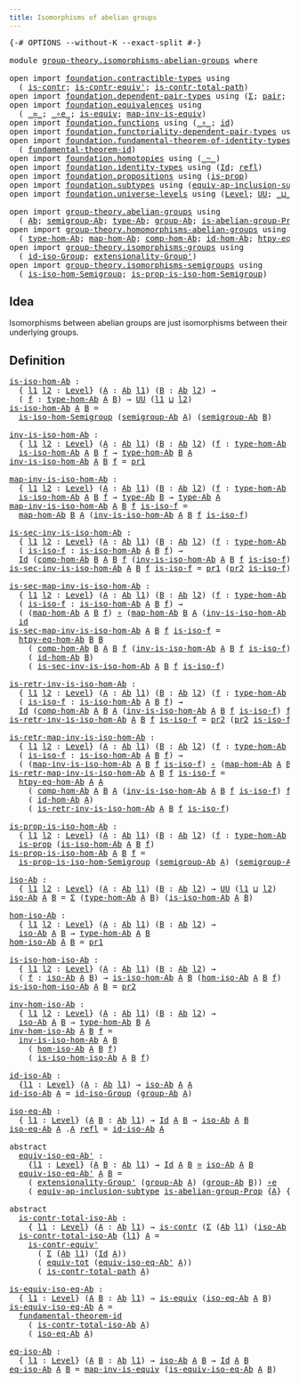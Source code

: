 ```yaml
---
title: Isomorphisms of abelian groups
---
```


<pre class="Agda"><a id="56" class="Symbol">{-#</a> <a id="60" class="Keyword">OPTIONS</a> <a id="68" class="Pragma">--without-K</a> <a id="80" class="Pragma">--exact-split</a> <a id="94" class="Symbol">#-}</a>

<a id="99" class="Keyword">module</a> <a id="106" href="group-theory.isomorphisms-abelian-groups.html" class="Module">group-theory.isomorphisms-abelian-groups</a> <a id="147" class="Keyword">where</a>

<a id="154" class="Keyword">open</a> <a id="159" class="Keyword">import</a> <a id="166" href="foundation.contractible-types.html" class="Module">foundation.contractible-types</a> <a id="196" class="Keyword">using</a>
  <a id="204" class="Symbol">(</a> <a id="206" href="foundation-core.contractible-types.html#1006" class="Function">is-contr</a><a id="214" class="Symbol">;</a> <a id="216" href="foundation-core.contractible-types.html#3813" class="Function">is-contr-equiv&#39;</a><a id="231" class="Symbol">;</a> <a id="233" href="foundation-core.contractible-types.html#2046" class="Function">is-contr-total-path</a><a id="252" class="Symbol">)</a>
<a id="254" class="Keyword">open</a> <a id="259" class="Keyword">import</a> <a id="266" href="foundation.dependent-pair-types.html" class="Module">foundation.dependent-pair-types</a> <a id="298" class="Keyword">using</a> <a id="304" class="Symbol">(</a><a id="305" href="foundation-core.dependent-pair-types.html#515" class="Record">Σ</a><a id="306" class="Symbol">;</a> <a id="308" href="foundation-core.dependent-pair-types.html#588" class="InductiveConstructor">pair</a><a id="312" class="Symbol">;</a> <a id="314" href="foundation-core.dependent-pair-types.html#605" class="Field">pr1</a><a id="317" class="Symbol">;</a> <a id="319" href="foundation-core.dependent-pair-types.html#617" class="Field">pr2</a><a id="322" class="Symbol">)</a>
<a id="324" class="Keyword">open</a> <a id="329" class="Keyword">import</a> <a id="336" href="foundation.equivalences.html" class="Module">foundation.equivalences</a> <a id="360" class="Keyword">using</a>
  <a id="368" class="Symbol">(</a> <a id="370" href="foundation-core.equivalences.html#1621" class="Function Operator">_≃_</a><a id="373" class="Symbol">;</a> <a id="375" href="foundation-core.equivalences.html#7869" class="Function Operator">_∘e_</a><a id="379" class="Symbol">;</a> <a id="381" href="foundation-core.equivalences.html#1556" class="Function">is-equiv</a><a id="389" class="Symbol">;</a> <a id="391" href="foundation-core.equivalences.html#4187" class="Function">map-inv-is-equiv</a><a id="407" class="Symbol">)</a>
<a id="409" class="Keyword">open</a> <a id="414" class="Keyword">import</a> <a id="421" href="foundation.functions.html" class="Module">foundation.functions</a> <a id="442" class="Keyword">using</a> <a id="448" class="Symbol">(</a><a id="449" href="foundation-core.functions.html#420" class="Function Operator">_∘_</a><a id="452" class="Symbol">;</a> <a id="454" href="foundation-core.functions.html#322" class="Function">id</a><a id="456" class="Symbol">)</a>
<a id="458" class="Keyword">open</a> <a id="463" class="Keyword">import</a> <a id="470" href="foundation.functoriality-dependent-pair-types.html" class="Module">foundation.functoriality-dependent-pair-types</a> <a id="516" class="Keyword">using</a> <a id="522" class="Symbol">(</a><a id="523" href="foundation-core.functoriality-dependent-pair-types.html#7267" class="Function">equiv-tot</a><a id="532" class="Symbol">)</a>
<a id="534" class="Keyword">open</a> <a id="539" class="Keyword">import</a> <a id="546" href="foundation.fundamental-theorem-of-identity-types.html" class="Module">foundation.fundamental-theorem-of-identity-types</a> <a id="595" class="Keyword">using</a>
  <a id="603" class="Symbol">(</a> <a id="605" href="foundation-core.fundamental-theorem-of-identity-types.html#1894" class="Function">fundamental-theorem-id</a><a id="627" class="Symbol">)</a>
<a id="629" class="Keyword">open</a> <a id="634" class="Keyword">import</a> <a id="641" href="foundation.homotopies.html" class="Module">foundation.homotopies</a> <a id="663" class="Keyword">using</a> <a id="669" class="Symbol">(</a><a id="670" href="foundation-core.homotopies.html#1249" class="Function Operator">_~_</a><a id="673" class="Symbol">)</a>
<a id="675" class="Keyword">open</a> <a id="680" class="Keyword">import</a> <a id="687" href="foundation.identity-types.html" class="Module">foundation.identity-types</a> <a id="713" class="Keyword">using</a> <a id="719" class="Symbol">(</a><a id="720" href="foundation-core.identity-types.html#1767" class="Datatype">Id</a><a id="722" class="Symbol">;</a> <a id="724" href="foundation-core.identity-types.html#1820" class="InductiveConstructor">refl</a><a id="728" class="Symbol">)</a>
<a id="730" class="Keyword">open</a> <a id="735" class="Keyword">import</a> <a id="742" href="foundation.propositions.html" class="Module">foundation.propositions</a> <a id="766" class="Keyword">using</a> <a id="772" class="Symbol">(</a><a id="773" href="foundation-core.propositions.html#1309" class="Function">is-prop</a><a id="780" class="Symbol">)</a>
<a id="782" class="Keyword">open</a> <a id="787" class="Keyword">import</a> <a id="794" href="foundation.subtypes.html" class="Module">foundation.subtypes</a> <a id="814" class="Keyword">using</a> <a id="820" class="Symbol">(</a><a id="821" href="foundation-core.subtypes.html#4150" class="Function">equiv-ap-inclusion-subtype</a><a id="847" class="Symbol">)</a>
<a id="849" class="Keyword">open</a> <a id="854" class="Keyword">import</a> <a id="861" href="foundation.universe-levels.html" class="Module">foundation.universe-levels</a> <a id="888" class="Keyword">using</a> <a id="894" class="Symbol">(</a><a id="895" href="Agda.Primitive.html#597" class="Postulate">Level</a><a id="900" class="Symbol">;</a> <a id="902" href="foundation-core.universe-levels.html#235" class="Primitive">UU</a><a id="904" class="Symbol">;</a> <a id="906" href="Agda.Primitive.html#810" class="Primitive Operator">_⊔_</a><a id="909" class="Symbol">)</a>

<a id="912" class="Keyword">open</a> <a id="917" class="Keyword">import</a> <a id="924" href="group-theory.abelian-groups.html" class="Module">group-theory.abelian-groups</a> <a id="952" class="Keyword">using</a>
  <a id="960" class="Symbol">(</a> <a id="962" href="group-theory.abelian-groups.html#2528" class="Function">Ab</a><a id="964" class="Symbol">;</a> <a id="966" href="group-theory.abelian-groups.html#3662" class="Function">semigroup-Ab</a><a id="978" class="Symbol">;</a> <a id="980" href="group-theory.abelian-groups.html#2742" class="Function">type-Ab</a><a id="987" class="Symbol">;</a> <a id="989" href="group-theory.abelian-groups.html#2596" class="Function">group-Ab</a><a id="997" class="Symbol">;</a> <a id="999" href="group-theory.abelian-groups.html#2023" class="Function">is-abelian-group-Prop</a><a id="1020" class="Symbol">)</a>
<a id="1022" class="Keyword">open</a> <a id="1027" class="Keyword">import</a> <a id="1034" href="group-theory.homomorphisms-abelian-groups.html" class="Module">group-theory.homomorphisms-abelian-groups</a> <a id="1076" class="Keyword">using</a>
  <a id="1084" class="Symbol">(</a> <a id="1086" href="group-theory.homomorphisms-abelian-groups.html#1796" class="Function">type-hom-Ab</a><a id="1097" class="Symbol">;</a> <a id="1099" href="group-theory.homomorphisms-abelian-groups.html#1883" class="Function">map-hom-Ab</a><a id="1109" class="Symbol">;</a> <a id="1111" href="group-theory.homomorphisms-abelian-groups.html#4329" class="Function">comp-hom-Ab</a><a id="1122" class="Symbol">;</a> <a id="1124" href="group-theory.homomorphisms-abelian-groups.html#4173" class="Function">id-hom-Ab</a><a id="1133" class="Symbol">;</a> <a id="1135" href="group-theory.homomorphisms-abelian-groups.html#3176" class="Function">htpy-eq-hom-Ab</a><a id="1149" class="Symbol">)</a>
<a id="1151" class="Keyword">open</a> <a id="1156" class="Keyword">import</a> <a id="1163" href="group-theory.isomorphisms-groups.html" class="Module">group-theory.isomorphisms-groups</a> <a id="1196" class="Keyword">using</a>
  <a id="1204" class="Symbol">(</a> <a id="1206" href="group-theory.isomorphisms-groups.html#3314" class="Function">id-iso-Group</a><a id="1218" class="Symbol">;</a> <a id="1220" href="group-theory.isomorphisms-groups.html#3703" class="Function">extensionality-Group&#39;</a><a id="1241" class="Symbol">)</a>
<a id="1243" class="Keyword">open</a> <a id="1248" class="Keyword">import</a> <a id="1255" href="group-theory.isomorphisms-semigroups.html" class="Module">group-theory.isomorphisms-semigroups</a> <a id="1292" class="Keyword">using</a>
  <a id="1300" class="Symbol">(</a> <a id="1302" href="group-theory.isomorphisms-semigroups.html#2020" class="Function">is-iso-hom-Semigroup</a><a id="1322" class="Symbol">;</a> <a id="1324" href="group-theory.isomorphisms-semigroups.html#3657" class="Function">is-prop-is-iso-hom-Semigroup</a><a id="1352" class="Symbol">)</a>
</pre>
## Idea

Isomorphisms between abelian groups are just isomorphisms between their underlying groups.

## Definition

<pre class="Agda"><a id="is-iso-hom-Ab"></a><a id="1483" href="group-theory.isomorphisms-abelian-groups.html#1483" class="Function">is-iso-hom-Ab</a> <a id="1497" class="Symbol">:</a>
  <a id="1501" class="Symbol">{</a> <a id="1503" href="group-theory.isomorphisms-abelian-groups.html#1503" class="Bound">l1</a> <a id="1506" href="group-theory.isomorphisms-abelian-groups.html#1506" class="Bound">l2</a> <a id="1509" class="Symbol">:</a> <a id="1511" href="Agda.Primitive.html#597" class="Postulate">Level</a><a id="1516" class="Symbol">}</a> <a id="1518" class="Symbol">(</a><a id="1519" href="group-theory.isomorphisms-abelian-groups.html#1519" class="Bound">A</a> <a id="1521" class="Symbol">:</a> <a id="1523" href="group-theory.abelian-groups.html#2528" class="Function">Ab</a> <a id="1526" href="group-theory.isomorphisms-abelian-groups.html#1503" class="Bound">l1</a><a id="1528" class="Symbol">)</a> <a id="1530" class="Symbol">(</a><a id="1531" href="group-theory.isomorphisms-abelian-groups.html#1531" class="Bound">B</a> <a id="1533" class="Symbol">:</a> <a id="1535" href="group-theory.abelian-groups.html#2528" class="Function">Ab</a> <a id="1538" href="group-theory.isomorphisms-abelian-groups.html#1506" class="Bound">l2</a><a id="1540" class="Symbol">)</a> <a id="1542" class="Symbol">→</a>
  <a id="1546" class="Symbol">(</a> <a id="1548" href="group-theory.isomorphisms-abelian-groups.html#1548" class="Bound">f</a> <a id="1550" class="Symbol">:</a> <a id="1552" href="group-theory.homomorphisms-abelian-groups.html#1796" class="Function">type-hom-Ab</a> <a id="1564" href="group-theory.isomorphisms-abelian-groups.html#1519" class="Bound">A</a> <a id="1566" href="group-theory.isomorphisms-abelian-groups.html#1531" class="Bound">B</a><a id="1567" class="Symbol">)</a> <a id="1569" class="Symbol">→</a> <a id="1571" href="foundation-core.universe-levels.html#235" class="Primitive">UU</a> <a id="1574" class="Symbol">(</a><a id="1575" href="group-theory.isomorphisms-abelian-groups.html#1503" class="Bound">l1</a> <a id="1578" href="Agda.Primitive.html#810" class="Primitive Operator">⊔</a> <a id="1580" href="group-theory.isomorphisms-abelian-groups.html#1506" class="Bound">l2</a><a id="1582" class="Symbol">)</a>
<a id="1584" href="group-theory.isomorphisms-abelian-groups.html#1483" class="Function">is-iso-hom-Ab</a> <a id="1598" href="group-theory.isomorphisms-abelian-groups.html#1598" class="Bound">A</a> <a id="1600" href="group-theory.isomorphisms-abelian-groups.html#1600" class="Bound">B</a> <a id="1602" class="Symbol">=</a>
  <a id="1606" href="group-theory.isomorphisms-semigroups.html#2020" class="Function">is-iso-hom-Semigroup</a> <a id="1627" class="Symbol">(</a><a id="1628" href="group-theory.abelian-groups.html#3662" class="Function">semigroup-Ab</a> <a id="1641" href="group-theory.isomorphisms-abelian-groups.html#1598" class="Bound">A</a><a id="1642" class="Symbol">)</a> <a id="1644" class="Symbol">(</a><a id="1645" href="group-theory.abelian-groups.html#3662" class="Function">semigroup-Ab</a> <a id="1658" href="group-theory.isomorphisms-abelian-groups.html#1600" class="Bound">B</a><a id="1659" class="Symbol">)</a>

<a id="inv-is-iso-hom-Ab"></a><a id="1662" href="group-theory.isomorphisms-abelian-groups.html#1662" class="Function">inv-is-iso-hom-Ab</a> <a id="1680" class="Symbol">:</a>
  <a id="1684" class="Symbol">{</a> <a id="1686" href="group-theory.isomorphisms-abelian-groups.html#1686" class="Bound">l1</a> <a id="1689" href="group-theory.isomorphisms-abelian-groups.html#1689" class="Bound">l2</a> <a id="1692" class="Symbol">:</a> <a id="1694" href="Agda.Primitive.html#597" class="Postulate">Level</a><a id="1699" class="Symbol">}</a> <a id="1701" class="Symbol">(</a><a id="1702" href="group-theory.isomorphisms-abelian-groups.html#1702" class="Bound">A</a> <a id="1704" class="Symbol">:</a> <a id="1706" href="group-theory.abelian-groups.html#2528" class="Function">Ab</a> <a id="1709" href="group-theory.isomorphisms-abelian-groups.html#1686" class="Bound">l1</a><a id="1711" class="Symbol">)</a> <a id="1713" class="Symbol">(</a><a id="1714" href="group-theory.isomorphisms-abelian-groups.html#1714" class="Bound">B</a> <a id="1716" class="Symbol">:</a> <a id="1718" href="group-theory.abelian-groups.html#2528" class="Function">Ab</a> <a id="1721" href="group-theory.isomorphisms-abelian-groups.html#1689" class="Bound">l2</a><a id="1723" class="Symbol">)</a> <a id="1725" class="Symbol">(</a><a id="1726" href="group-theory.isomorphisms-abelian-groups.html#1726" class="Bound">f</a> <a id="1728" class="Symbol">:</a> <a id="1730" href="group-theory.homomorphisms-abelian-groups.html#1796" class="Function">type-hom-Ab</a> <a id="1742" href="group-theory.isomorphisms-abelian-groups.html#1702" class="Bound">A</a> <a id="1744" href="group-theory.isomorphisms-abelian-groups.html#1714" class="Bound">B</a><a id="1745" class="Symbol">)</a> <a id="1747" class="Symbol">→</a>
  <a id="1751" href="group-theory.isomorphisms-abelian-groups.html#1483" class="Function">is-iso-hom-Ab</a> <a id="1765" href="group-theory.isomorphisms-abelian-groups.html#1702" class="Bound">A</a> <a id="1767" href="group-theory.isomorphisms-abelian-groups.html#1714" class="Bound">B</a> <a id="1769" href="group-theory.isomorphisms-abelian-groups.html#1726" class="Bound">f</a> <a id="1771" class="Symbol">→</a> <a id="1773" href="group-theory.homomorphisms-abelian-groups.html#1796" class="Function">type-hom-Ab</a> <a id="1785" href="group-theory.isomorphisms-abelian-groups.html#1714" class="Bound">B</a> <a id="1787" href="group-theory.isomorphisms-abelian-groups.html#1702" class="Bound">A</a>
<a id="1789" href="group-theory.isomorphisms-abelian-groups.html#1662" class="Function">inv-is-iso-hom-Ab</a> <a id="1807" href="group-theory.isomorphisms-abelian-groups.html#1807" class="Bound">A</a> <a id="1809" href="group-theory.isomorphisms-abelian-groups.html#1809" class="Bound">B</a> <a id="1811" href="group-theory.isomorphisms-abelian-groups.html#1811" class="Bound">f</a> <a id="1813" class="Symbol">=</a> <a id="1815" href="foundation-core.dependent-pair-types.html#605" class="Field">pr1</a>

<a id="map-inv-is-iso-hom-Ab"></a><a id="1820" href="group-theory.isomorphisms-abelian-groups.html#1820" class="Function">map-inv-is-iso-hom-Ab</a> <a id="1842" class="Symbol">:</a>
  <a id="1846" class="Symbol">{</a> <a id="1848" href="group-theory.isomorphisms-abelian-groups.html#1848" class="Bound">l1</a> <a id="1851" href="group-theory.isomorphisms-abelian-groups.html#1851" class="Bound">l2</a> <a id="1854" class="Symbol">:</a> <a id="1856" href="Agda.Primitive.html#597" class="Postulate">Level</a><a id="1861" class="Symbol">}</a> <a id="1863" class="Symbol">(</a><a id="1864" href="group-theory.isomorphisms-abelian-groups.html#1864" class="Bound">A</a> <a id="1866" class="Symbol">:</a> <a id="1868" href="group-theory.abelian-groups.html#2528" class="Function">Ab</a> <a id="1871" href="group-theory.isomorphisms-abelian-groups.html#1848" class="Bound">l1</a><a id="1873" class="Symbol">)</a> <a id="1875" class="Symbol">(</a><a id="1876" href="group-theory.isomorphisms-abelian-groups.html#1876" class="Bound">B</a> <a id="1878" class="Symbol">:</a> <a id="1880" href="group-theory.abelian-groups.html#2528" class="Function">Ab</a> <a id="1883" href="group-theory.isomorphisms-abelian-groups.html#1851" class="Bound">l2</a><a id="1885" class="Symbol">)</a> <a id="1887" class="Symbol">(</a><a id="1888" href="group-theory.isomorphisms-abelian-groups.html#1888" class="Bound">f</a> <a id="1890" class="Symbol">:</a> <a id="1892" href="group-theory.homomorphisms-abelian-groups.html#1796" class="Function">type-hom-Ab</a> <a id="1904" href="group-theory.isomorphisms-abelian-groups.html#1864" class="Bound">A</a> <a id="1906" href="group-theory.isomorphisms-abelian-groups.html#1876" class="Bound">B</a><a id="1907" class="Symbol">)</a> <a id="1909" class="Symbol">→</a>
  <a id="1913" href="group-theory.isomorphisms-abelian-groups.html#1483" class="Function">is-iso-hom-Ab</a> <a id="1927" href="group-theory.isomorphisms-abelian-groups.html#1864" class="Bound">A</a> <a id="1929" href="group-theory.isomorphisms-abelian-groups.html#1876" class="Bound">B</a> <a id="1931" href="group-theory.isomorphisms-abelian-groups.html#1888" class="Bound">f</a> <a id="1933" class="Symbol">→</a> <a id="1935" href="group-theory.abelian-groups.html#2742" class="Function">type-Ab</a> <a id="1943" href="group-theory.isomorphisms-abelian-groups.html#1876" class="Bound">B</a> <a id="1945" class="Symbol">→</a> <a id="1947" href="group-theory.abelian-groups.html#2742" class="Function">type-Ab</a> <a id="1955" href="group-theory.isomorphisms-abelian-groups.html#1864" class="Bound">A</a>
<a id="1957" href="group-theory.isomorphisms-abelian-groups.html#1820" class="Function">map-inv-is-iso-hom-Ab</a> <a id="1979" href="group-theory.isomorphisms-abelian-groups.html#1979" class="Bound">A</a> <a id="1981" href="group-theory.isomorphisms-abelian-groups.html#1981" class="Bound">B</a> <a id="1983" href="group-theory.isomorphisms-abelian-groups.html#1983" class="Bound">f</a> <a id="1985" href="group-theory.isomorphisms-abelian-groups.html#1985" class="Bound">is-iso-f</a> <a id="1994" class="Symbol">=</a>
  <a id="1998" href="group-theory.homomorphisms-abelian-groups.html#1883" class="Function">map-hom-Ab</a> <a id="2009" href="group-theory.isomorphisms-abelian-groups.html#1981" class="Bound">B</a> <a id="2011" href="group-theory.isomorphisms-abelian-groups.html#1979" class="Bound">A</a> <a id="2013" class="Symbol">(</a><a id="2014" href="group-theory.isomorphisms-abelian-groups.html#1662" class="Function">inv-is-iso-hom-Ab</a> <a id="2032" href="group-theory.isomorphisms-abelian-groups.html#1979" class="Bound">A</a> <a id="2034" href="group-theory.isomorphisms-abelian-groups.html#1981" class="Bound">B</a> <a id="2036" href="group-theory.isomorphisms-abelian-groups.html#1983" class="Bound">f</a> <a id="2038" href="group-theory.isomorphisms-abelian-groups.html#1985" class="Bound">is-iso-f</a><a id="2046" class="Symbol">)</a>

<a id="is-sec-inv-is-iso-hom-Ab"></a><a id="2049" href="group-theory.isomorphisms-abelian-groups.html#2049" class="Function">is-sec-inv-is-iso-hom-Ab</a> <a id="2074" class="Symbol">:</a>
  <a id="2078" class="Symbol">{</a> <a id="2080" href="group-theory.isomorphisms-abelian-groups.html#2080" class="Bound">l1</a> <a id="2083" href="group-theory.isomorphisms-abelian-groups.html#2083" class="Bound">l2</a> <a id="2086" class="Symbol">:</a> <a id="2088" href="Agda.Primitive.html#597" class="Postulate">Level</a><a id="2093" class="Symbol">}</a> <a id="2095" class="Symbol">(</a><a id="2096" href="group-theory.isomorphisms-abelian-groups.html#2096" class="Bound">A</a> <a id="2098" class="Symbol">:</a> <a id="2100" href="group-theory.abelian-groups.html#2528" class="Function">Ab</a> <a id="2103" href="group-theory.isomorphisms-abelian-groups.html#2080" class="Bound">l1</a><a id="2105" class="Symbol">)</a> <a id="2107" class="Symbol">(</a><a id="2108" href="group-theory.isomorphisms-abelian-groups.html#2108" class="Bound">B</a> <a id="2110" class="Symbol">:</a> <a id="2112" href="group-theory.abelian-groups.html#2528" class="Function">Ab</a> <a id="2115" href="group-theory.isomorphisms-abelian-groups.html#2083" class="Bound">l2</a><a id="2117" class="Symbol">)</a> <a id="2119" class="Symbol">(</a><a id="2120" href="group-theory.isomorphisms-abelian-groups.html#2120" class="Bound">f</a> <a id="2122" class="Symbol">:</a> <a id="2124" href="group-theory.homomorphisms-abelian-groups.html#1796" class="Function">type-hom-Ab</a> <a id="2136" href="group-theory.isomorphisms-abelian-groups.html#2096" class="Bound">A</a> <a id="2138" href="group-theory.isomorphisms-abelian-groups.html#2108" class="Bound">B</a><a id="2139" class="Symbol">)</a> <a id="2141" class="Symbol">→</a>
  <a id="2145" class="Symbol">(</a> <a id="2147" href="group-theory.isomorphisms-abelian-groups.html#2147" class="Bound">is-iso-f</a> <a id="2156" class="Symbol">:</a> <a id="2158" href="group-theory.isomorphisms-abelian-groups.html#1483" class="Function">is-iso-hom-Ab</a> <a id="2172" href="group-theory.isomorphisms-abelian-groups.html#2096" class="Bound">A</a> <a id="2174" href="group-theory.isomorphisms-abelian-groups.html#2108" class="Bound">B</a> <a id="2176" href="group-theory.isomorphisms-abelian-groups.html#2120" class="Bound">f</a><a id="2177" class="Symbol">)</a> <a id="2179" class="Symbol">→</a>
  <a id="2183" href="foundation-core.identity-types.html#1767" class="Datatype">Id</a> <a id="2186" class="Symbol">(</a><a id="2187" href="group-theory.homomorphisms-abelian-groups.html#4329" class="Function">comp-hom-Ab</a> <a id="2199" href="group-theory.isomorphisms-abelian-groups.html#2108" class="Bound">B</a> <a id="2201" href="group-theory.isomorphisms-abelian-groups.html#2096" class="Bound">A</a> <a id="2203" href="group-theory.isomorphisms-abelian-groups.html#2108" class="Bound">B</a> <a id="2205" href="group-theory.isomorphisms-abelian-groups.html#2120" class="Bound">f</a> <a id="2207" class="Symbol">(</a><a id="2208" href="group-theory.isomorphisms-abelian-groups.html#1662" class="Function">inv-is-iso-hom-Ab</a> <a id="2226" href="group-theory.isomorphisms-abelian-groups.html#2096" class="Bound">A</a> <a id="2228" href="group-theory.isomorphisms-abelian-groups.html#2108" class="Bound">B</a> <a id="2230" href="group-theory.isomorphisms-abelian-groups.html#2120" class="Bound">f</a> <a id="2232" href="group-theory.isomorphisms-abelian-groups.html#2147" class="Bound">is-iso-f</a><a id="2240" class="Symbol">))</a> <a id="2243" class="Symbol">(</a><a id="2244" href="group-theory.homomorphisms-abelian-groups.html#4173" class="Function">id-hom-Ab</a> <a id="2254" href="group-theory.isomorphisms-abelian-groups.html#2108" class="Bound">B</a><a id="2255" class="Symbol">)</a>
<a id="2257" href="group-theory.isomorphisms-abelian-groups.html#2049" class="Function">is-sec-inv-is-iso-hom-Ab</a> <a id="2282" href="group-theory.isomorphisms-abelian-groups.html#2282" class="Bound">A</a> <a id="2284" href="group-theory.isomorphisms-abelian-groups.html#2284" class="Bound">B</a> <a id="2286" href="group-theory.isomorphisms-abelian-groups.html#2286" class="Bound">f</a> <a id="2288" href="group-theory.isomorphisms-abelian-groups.html#2288" class="Bound">is-iso-f</a> <a id="2297" class="Symbol">=</a> <a id="2299" href="foundation-core.dependent-pair-types.html#605" class="Field">pr1</a> <a id="2303" class="Symbol">(</a><a id="2304" href="foundation-core.dependent-pair-types.html#617" class="Field">pr2</a> <a id="2308" href="group-theory.isomorphisms-abelian-groups.html#2288" class="Bound">is-iso-f</a><a id="2316" class="Symbol">)</a>

<a id="is-sec-map-inv-is-iso-hom-Ab"></a><a id="2319" href="group-theory.isomorphisms-abelian-groups.html#2319" class="Function">is-sec-map-inv-is-iso-hom-Ab</a> <a id="2348" class="Symbol">:</a>
  <a id="2352" class="Symbol">{</a> <a id="2354" href="group-theory.isomorphisms-abelian-groups.html#2354" class="Bound">l1</a> <a id="2357" href="group-theory.isomorphisms-abelian-groups.html#2357" class="Bound">l2</a> <a id="2360" class="Symbol">:</a> <a id="2362" href="Agda.Primitive.html#597" class="Postulate">Level</a><a id="2367" class="Symbol">}</a> <a id="2369" class="Symbol">(</a><a id="2370" href="group-theory.isomorphisms-abelian-groups.html#2370" class="Bound">A</a> <a id="2372" class="Symbol">:</a> <a id="2374" href="group-theory.abelian-groups.html#2528" class="Function">Ab</a> <a id="2377" href="group-theory.isomorphisms-abelian-groups.html#2354" class="Bound">l1</a><a id="2379" class="Symbol">)</a> <a id="2381" class="Symbol">(</a><a id="2382" href="group-theory.isomorphisms-abelian-groups.html#2382" class="Bound">B</a> <a id="2384" class="Symbol">:</a> <a id="2386" href="group-theory.abelian-groups.html#2528" class="Function">Ab</a> <a id="2389" href="group-theory.isomorphisms-abelian-groups.html#2357" class="Bound">l2</a><a id="2391" class="Symbol">)</a> <a id="2393" class="Symbol">(</a><a id="2394" href="group-theory.isomorphisms-abelian-groups.html#2394" class="Bound">f</a> <a id="2396" class="Symbol">:</a> <a id="2398" href="group-theory.homomorphisms-abelian-groups.html#1796" class="Function">type-hom-Ab</a> <a id="2410" href="group-theory.isomorphisms-abelian-groups.html#2370" class="Bound">A</a> <a id="2412" href="group-theory.isomorphisms-abelian-groups.html#2382" class="Bound">B</a><a id="2413" class="Symbol">)</a> <a id="2415" class="Symbol">→</a>
  <a id="2419" class="Symbol">(</a> <a id="2421" href="group-theory.isomorphisms-abelian-groups.html#2421" class="Bound">is-iso-f</a> <a id="2430" class="Symbol">:</a> <a id="2432" href="group-theory.isomorphisms-abelian-groups.html#1483" class="Function">is-iso-hom-Ab</a> <a id="2446" href="group-theory.isomorphisms-abelian-groups.html#2370" class="Bound">A</a> <a id="2448" href="group-theory.isomorphisms-abelian-groups.html#2382" class="Bound">B</a> <a id="2450" href="group-theory.isomorphisms-abelian-groups.html#2394" class="Bound">f</a><a id="2451" class="Symbol">)</a> <a id="2453" class="Symbol">→</a>
  <a id="2457" class="Symbol">(</a> <a id="2459" class="Symbol">(</a><a id="2460" href="group-theory.homomorphisms-abelian-groups.html#1883" class="Function">map-hom-Ab</a> <a id="2471" href="group-theory.isomorphisms-abelian-groups.html#2370" class="Bound">A</a> <a id="2473" href="group-theory.isomorphisms-abelian-groups.html#2382" class="Bound">B</a> <a id="2475" href="group-theory.isomorphisms-abelian-groups.html#2394" class="Bound">f</a><a id="2476" class="Symbol">)</a> <a id="2478" href="foundation-core.functions.html#420" class="Function Operator">∘</a> <a id="2480" class="Symbol">(</a><a id="2481" href="group-theory.homomorphisms-abelian-groups.html#1883" class="Function">map-hom-Ab</a> <a id="2492" href="group-theory.isomorphisms-abelian-groups.html#2382" class="Bound">B</a> <a id="2494" href="group-theory.isomorphisms-abelian-groups.html#2370" class="Bound">A</a> <a id="2496" class="Symbol">(</a><a id="2497" href="group-theory.isomorphisms-abelian-groups.html#1662" class="Function">inv-is-iso-hom-Ab</a> <a id="2515" href="group-theory.isomorphisms-abelian-groups.html#2370" class="Bound">A</a> <a id="2517" href="group-theory.isomorphisms-abelian-groups.html#2382" class="Bound">B</a> <a id="2519" href="group-theory.isomorphisms-abelian-groups.html#2394" class="Bound">f</a> <a id="2521" href="group-theory.isomorphisms-abelian-groups.html#2421" class="Bound">is-iso-f</a><a id="2529" class="Symbol">)))</a> <a id="2533" href="foundation-core.homotopies.html#1249" class="Function Operator">~</a>
  <a id="2537" href="foundation-core.functions.html#322" class="Function">id</a>
<a id="2540" href="group-theory.isomorphisms-abelian-groups.html#2319" class="Function">is-sec-map-inv-is-iso-hom-Ab</a> <a id="2569" href="group-theory.isomorphisms-abelian-groups.html#2569" class="Bound">A</a> <a id="2571" href="group-theory.isomorphisms-abelian-groups.html#2571" class="Bound">B</a> <a id="2573" href="group-theory.isomorphisms-abelian-groups.html#2573" class="Bound">f</a> <a id="2575" href="group-theory.isomorphisms-abelian-groups.html#2575" class="Bound">is-iso-f</a> <a id="2584" class="Symbol">=</a>
  <a id="2588" href="group-theory.homomorphisms-abelian-groups.html#3176" class="Function">htpy-eq-hom-Ab</a> <a id="2603" href="group-theory.isomorphisms-abelian-groups.html#2571" class="Bound">B</a> <a id="2605" href="group-theory.isomorphisms-abelian-groups.html#2571" class="Bound">B</a>
    <a id="2611" class="Symbol">(</a> <a id="2613" href="group-theory.homomorphisms-abelian-groups.html#4329" class="Function">comp-hom-Ab</a> <a id="2625" href="group-theory.isomorphisms-abelian-groups.html#2571" class="Bound">B</a> <a id="2627" href="group-theory.isomorphisms-abelian-groups.html#2569" class="Bound">A</a> <a id="2629" href="group-theory.isomorphisms-abelian-groups.html#2571" class="Bound">B</a> <a id="2631" href="group-theory.isomorphisms-abelian-groups.html#2573" class="Bound">f</a> <a id="2633" class="Symbol">(</a><a id="2634" href="group-theory.isomorphisms-abelian-groups.html#1662" class="Function">inv-is-iso-hom-Ab</a> <a id="2652" href="group-theory.isomorphisms-abelian-groups.html#2569" class="Bound">A</a> <a id="2654" href="group-theory.isomorphisms-abelian-groups.html#2571" class="Bound">B</a> <a id="2656" href="group-theory.isomorphisms-abelian-groups.html#2573" class="Bound">f</a> <a id="2658" href="group-theory.isomorphisms-abelian-groups.html#2575" class="Bound">is-iso-f</a><a id="2666" class="Symbol">))</a>
    <a id="2673" class="Symbol">(</a> <a id="2675" href="group-theory.homomorphisms-abelian-groups.html#4173" class="Function">id-hom-Ab</a> <a id="2685" href="group-theory.isomorphisms-abelian-groups.html#2571" class="Bound">B</a><a id="2686" class="Symbol">)</a>
    <a id="2692" class="Symbol">(</a> <a id="2694" href="group-theory.isomorphisms-abelian-groups.html#2049" class="Function">is-sec-inv-is-iso-hom-Ab</a> <a id="2719" href="group-theory.isomorphisms-abelian-groups.html#2569" class="Bound">A</a> <a id="2721" href="group-theory.isomorphisms-abelian-groups.html#2571" class="Bound">B</a> <a id="2723" href="group-theory.isomorphisms-abelian-groups.html#2573" class="Bound">f</a> <a id="2725" href="group-theory.isomorphisms-abelian-groups.html#2575" class="Bound">is-iso-f</a><a id="2733" class="Symbol">)</a>

<a id="is-retr-inv-is-iso-hom-Ab"></a><a id="2736" href="group-theory.isomorphisms-abelian-groups.html#2736" class="Function">is-retr-inv-is-iso-hom-Ab</a> <a id="2762" class="Symbol">:</a>
  <a id="2766" class="Symbol">{</a> <a id="2768" href="group-theory.isomorphisms-abelian-groups.html#2768" class="Bound">l1</a> <a id="2771" href="group-theory.isomorphisms-abelian-groups.html#2771" class="Bound">l2</a> <a id="2774" class="Symbol">:</a> <a id="2776" href="Agda.Primitive.html#597" class="Postulate">Level</a><a id="2781" class="Symbol">}</a> <a id="2783" class="Symbol">(</a><a id="2784" href="group-theory.isomorphisms-abelian-groups.html#2784" class="Bound">A</a> <a id="2786" class="Symbol">:</a> <a id="2788" href="group-theory.abelian-groups.html#2528" class="Function">Ab</a> <a id="2791" href="group-theory.isomorphisms-abelian-groups.html#2768" class="Bound">l1</a><a id="2793" class="Symbol">)</a> <a id="2795" class="Symbol">(</a><a id="2796" href="group-theory.isomorphisms-abelian-groups.html#2796" class="Bound">B</a> <a id="2798" class="Symbol">:</a> <a id="2800" href="group-theory.abelian-groups.html#2528" class="Function">Ab</a> <a id="2803" href="group-theory.isomorphisms-abelian-groups.html#2771" class="Bound">l2</a><a id="2805" class="Symbol">)</a> <a id="2807" class="Symbol">(</a><a id="2808" href="group-theory.isomorphisms-abelian-groups.html#2808" class="Bound">f</a> <a id="2810" class="Symbol">:</a> <a id="2812" href="group-theory.homomorphisms-abelian-groups.html#1796" class="Function">type-hom-Ab</a> <a id="2824" href="group-theory.isomorphisms-abelian-groups.html#2784" class="Bound">A</a> <a id="2826" href="group-theory.isomorphisms-abelian-groups.html#2796" class="Bound">B</a><a id="2827" class="Symbol">)</a> <a id="2829" class="Symbol">→</a>
  <a id="2833" class="Symbol">(</a> <a id="2835" href="group-theory.isomorphisms-abelian-groups.html#2835" class="Bound">is-iso-f</a> <a id="2844" class="Symbol">:</a> <a id="2846" href="group-theory.isomorphisms-abelian-groups.html#1483" class="Function">is-iso-hom-Ab</a> <a id="2860" href="group-theory.isomorphisms-abelian-groups.html#2784" class="Bound">A</a> <a id="2862" href="group-theory.isomorphisms-abelian-groups.html#2796" class="Bound">B</a> <a id="2864" href="group-theory.isomorphisms-abelian-groups.html#2808" class="Bound">f</a><a id="2865" class="Symbol">)</a> <a id="2867" class="Symbol">→</a>
  <a id="2871" href="foundation-core.identity-types.html#1767" class="Datatype">Id</a> <a id="2874" class="Symbol">(</a><a id="2875" href="group-theory.homomorphisms-abelian-groups.html#4329" class="Function">comp-hom-Ab</a> <a id="2887" href="group-theory.isomorphisms-abelian-groups.html#2784" class="Bound">A</a> <a id="2889" href="group-theory.isomorphisms-abelian-groups.html#2796" class="Bound">B</a> <a id="2891" href="group-theory.isomorphisms-abelian-groups.html#2784" class="Bound">A</a> <a id="2893" class="Symbol">(</a><a id="2894" href="group-theory.isomorphisms-abelian-groups.html#1662" class="Function">inv-is-iso-hom-Ab</a> <a id="2912" href="group-theory.isomorphisms-abelian-groups.html#2784" class="Bound">A</a> <a id="2914" href="group-theory.isomorphisms-abelian-groups.html#2796" class="Bound">B</a> <a id="2916" href="group-theory.isomorphisms-abelian-groups.html#2808" class="Bound">f</a> <a id="2918" href="group-theory.isomorphisms-abelian-groups.html#2835" class="Bound">is-iso-f</a><a id="2926" class="Symbol">)</a> <a id="2928" href="group-theory.isomorphisms-abelian-groups.html#2808" class="Bound">f</a><a id="2929" class="Symbol">)</a> <a id="2931" class="Symbol">(</a><a id="2932" href="group-theory.homomorphisms-abelian-groups.html#4173" class="Function">id-hom-Ab</a> <a id="2942" href="group-theory.isomorphisms-abelian-groups.html#2784" class="Bound">A</a><a id="2943" class="Symbol">)</a>
<a id="2945" href="group-theory.isomorphisms-abelian-groups.html#2736" class="Function">is-retr-inv-is-iso-hom-Ab</a> <a id="2971" href="group-theory.isomorphisms-abelian-groups.html#2971" class="Bound">A</a> <a id="2973" href="group-theory.isomorphisms-abelian-groups.html#2973" class="Bound">B</a> <a id="2975" href="group-theory.isomorphisms-abelian-groups.html#2975" class="Bound">f</a> <a id="2977" href="group-theory.isomorphisms-abelian-groups.html#2977" class="Bound">is-iso-f</a> <a id="2986" class="Symbol">=</a> <a id="2988" href="foundation-core.dependent-pair-types.html#617" class="Field">pr2</a> <a id="2992" class="Symbol">(</a><a id="2993" href="foundation-core.dependent-pair-types.html#617" class="Field">pr2</a> <a id="2997" href="group-theory.isomorphisms-abelian-groups.html#2977" class="Bound">is-iso-f</a><a id="3005" class="Symbol">)</a>

<a id="is-retr-map-inv-is-iso-hom-Ab"></a><a id="3008" href="group-theory.isomorphisms-abelian-groups.html#3008" class="Function">is-retr-map-inv-is-iso-hom-Ab</a> <a id="3038" class="Symbol">:</a>
  <a id="3042" class="Symbol">{</a> <a id="3044" href="group-theory.isomorphisms-abelian-groups.html#3044" class="Bound">l1</a> <a id="3047" href="group-theory.isomorphisms-abelian-groups.html#3047" class="Bound">l2</a> <a id="3050" class="Symbol">:</a> <a id="3052" href="Agda.Primitive.html#597" class="Postulate">Level</a><a id="3057" class="Symbol">}</a> <a id="3059" class="Symbol">(</a><a id="3060" href="group-theory.isomorphisms-abelian-groups.html#3060" class="Bound">A</a> <a id="3062" class="Symbol">:</a> <a id="3064" href="group-theory.abelian-groups.html#2528" class="Function">Ab</a> <a id="3067" href="group-theory.isomorphisms-abelian-groups.html#3044" class="Bound">l1</a><a id="3069" class="Symbol">)</a> <a id="3071" class="Symbol">(</a><a id="3072" href="group-theory.isomorphisms-abelian-groups.html#3072" class="Bound">B</a> <a id="3074" class="Symbol">:</a> <a id="3076" href="group-theory.abelian-groups.html#2528" class="Function">Ab</a> <a id="3079" href="group-theory.isomorphisms-abelian-groups.html#3047" class="Bound">l2</a><a id="3081" class="Symbol">)</a> <a id="3083" class="Symbol">(</a><a id="3084" href="group-theory.isomorphisms-abelian-groups.html#3084" class="Bound">f</a> <a id="3086" class="Symbol">:</a> <a id="3088" href="group-theory.homomorphisms-abelian-groups.html#1796" class="Function">type-hom-Ab</a> <a id="3100" href="group-theory.isomorphisms-abelian-groups.html#3060" class="Bound">A</a> <a id="3102" href="group-theory.isomorphisms-abelian-groups.html#3072" class="Bound">B</a><a id="3103" class="Symbol">)</a> <a id="3105" class="Symbol">→</a>
  <a id="3109" class="Symbol">(</a> <a id="3111" href="group-theory.isomorphisms-abelian-groups.html#3111" class="Bound">is-iso-f</a> <a id="3120" class="Symbol">:</a> <a id="3122" href="group-theory.isomorphisms-abelian-groups.html#1483" class="Function">is-iso-hom-Ab</a> <a id="3136" href="group-theory.isomorphisms-abelian-groups.html#3060" class="Bound">A</a> <a id="3138" href="group-theory.isomorphisms-abelian-groups.html#3072" class="Bound">B</a> <a id="3140" href="group-theory.isomorphisms-abelian-groups.html#3084" class="Bound">f</a><a id="3141" class="Symbol">)</a> <a id="3143" class="Symbol">→</a>
  <a id="3147" class="Symbol">(</a> <a id="3149" class="Symbol">(</a><a id="3150" href="group-theory.isomorphisms-abelian-groups.html#1820" class="Function">map-inv-is-iso-hom-Ab</a> <a id="3172" href="group-theory.isomorphisms-abelian-groups.html#3060" class="Bound">A</a> <a id="3174" href="group-theory.isomorphisms-abelian-groups.html#3072" class="Bound">B</a> <a id="3176" href="group-theory.isomorphisms-abelian-groups.html#3084" class="Bound">f</a> <a id="3178" href="group-theory.isomorphisms-abelian-groups.html#3111" class="Bound">is-iso-f</a><a id="3186" class="Symbol">)</a> <a id="3188" href="foundation-core.functions.html#420" class="Function Operator">∘</a> <a id="3190" class="Symbol">(</a><a id="3191" href="group-theory.homomorphisms-abelian-groups.html#1883" class="Function">map-hom-Ab</a> <a id="3202" href="group-theory.isomorphisms-abelian-groups.html#3060" class="Bound">A</a> <a id="3204" href="group-theory.isomorphisms-abelian-groups.html#3072" class="Bound">B</a> <a id="3206" href="group-theory.isomorphisms-abelian-groups.html#3084" class="Bound">f</a><a id="3207" class="Symbol">))</a> <a id="3210" href="foundation-core.homotopies.html#1249" class="Function Operator">~</a> <a id="3212" href="foundation-core.functions.html#322" class="Function">id</a>
<a id="3215" href="group-theory.isomorphisms-abelian-groups.html#3008" class="Function">is-retr-map-inv-is-iso-hom-Ab</a> <a id="3245" href="group-theory.isomorphisms-abelian-groups.html#3245" class="Bound">A</a> <a id="3247" href="group-theory.isomorphisms-abelian-groups.html#3247" class="Bound">B</a> <a id="3249" href="group-theory.isomorphisms-abelian-groups.html#3249" class="Bound">f</a> <a id="3251" href="group-theory.isomorphisms-abelian-groups.html#3251" class="Bound">is-iso-f</a> <a id="3260" class="Symbol">=</a>
  <a id="3264" href="group-theory.homomorphisms-abelian-groups.html#3176" class="Function">htpy-eq-hom-Ab</a> <a id="3279" href="group-theory.isomorphisms-abelian-groups.html#3245" class="Bound">A</a> <a id="3281" href="group-theory.isomorphisms-abelian-groups.html#3245" class="Bound">A</a>
    <a id="3287" class="Symbol">(</a> <a id="3289" href="group-theory.homomorphisms-abelian-groups.html#4329" class="Function">comp-hom-Ab</a> <a id="3301" href="group-theory.isomorphisms-abelian-groups.html#3245" class="Bound">A</a> <a id="3303" href="group-theory.isomorphisms-abelian-groups.html#3247" class="Bound">B</a> <a id="3305" href="group-theory.isomorphisms-abelian-groups.html#3245" class="Bound">A</a> <a id="3307" class="Symbol">(</a><a id="3308" href="group-theory.isomorphisms-abelian-groups.html#1662" class="Function">inv-is-iso-hom-Ab</a> <a id="3326" href="group-theory.isomorphisms-abelian-groups.html#3245" class="Bound">A</a> <a id="3328" href="group-theory.isomorphisms-abelian-groups.html#3247" class="Bound">B</a> <a id="3330" href="group-theory.isomorphisms-abelian-groups.html#3249" class="Bound">f</a> <a id="3332" href="group-theory.isomorphisms-abelian-groups.html#3251" class="Bound">is-iso-f</a><a id="3340" class="Symbol">)</a> <a id="3342" href="group-theory.isomorphisms-abelian-groups.html#3249" class="Bound">f</a><a id="3343" class="Symbol">)</a>
    <a id="3349" class="Symbol">(</a> <a id="3351" href="group-theory.homomorphisms-abelian-groups.html#4173" class="Function">id-hom-Ab</a> <a id="3361" href="group-theory.isomorphisms-abelian-groups.html#3245" class="Bound">A</a><a id="3362" class="Symbol">)</a>
    <a id="3368" class="Symbol">(</a> <a id="3370" href="group-theory.isomorphisms-abelian-groups.html#2736" class="Function">is-retr-inv-is-iso-hom-Ab</a> <a id="3396" href="group-theory.isomorphisms-abelian-groups.html#3245" class="Bound">A</a> <a id="3398" href="group-theory.isomorphisms-abelian-groups.html#3247" class="Bound">B</a> <a id="3400" href="group-theory.isomorphisms-abelian-groups.html#3249" class="Bound">f</a> <a id="3402" href="group-theory.isomorphisms-abelian-groups.html#3251" class="Bound">is-iso-f</a><a id="3410" class="Symbol">)</a>

<a id="is-prop-is-iso-hom-Ab"></a><a id="3413" href="group-theory.isomorphisms-abelian-groups.html#3413" class="Function">is-prop-is-iso-hom-Ab</a> <a id="3435" class="Symbol">:</a>
  <a id="3439" class="Symbol">{</a> <a id="3441" href="group-theory.isomorphisms-abelian-groups.html#3441" class="Bound">l1</a> <a id="3444" href="group-theory.isomorphisms-abelian-groups.html#3444" class="Bound">l2</a> <a id="3447" class="Symbol">:</a> <a id="3449" href="Agda.Primitive.html#597" class="Postulate">Level</a><a id="3454" class="Symbol">}</a> <a id="3456" class="Symbol">(</a><a id="3457" href="group-theory.isomorphisms-abelian-groups.html#3457" class="Bound">A</a> <a id="3459" class="Symbol">:</a> <a id="3461" href="group-theory.abelian-groups.html#2528" class="Function">Ab</a> <a id="3464" href="group-theory.isomorphisms-abelian-groups.html#3441" class="Bound">l1</a><a id="3466" class="Symbol">)</a> <a id="3468" class="Symbol">(</a><a id="3469" href="group-theory.isomorphisms-abelian-groups.html#3469" class="Bound">B</a> <a id="3471" class="Symbol">:</a> <a id="3473" href="group-theory.abelian-groups.html#2528" class="Function">Ab</a> <a id="3476" href="group-theory.isomorphisms-abelian-groups.html#3444" class="Bound">l2</a><a id="3478" class="Symbol">)</a> <a id="3480" class="Symbol">(</a><a id="3481" href="group-theory.isomorphisms-abelian-groups.html#3481" class="Bound">f</a> <a id="3483" class="Symbol">:</a> <a id="3485" href="group-theory.homomorphisms-abelian-groups.html#1796" class="Function">type-hom-Ab</a> <a id="3497" href="group-theory.isomorphisms-abelian-groups.html#3457" class="Bound">A</a> <a id="3499" href="group-theory.isomorphisms-abelian-groups.html#3469" class="Bound">B</a><a id="3500" class="Symbol">)</a> <a id="3502" class="Symbol">→</a>
  <a id="3506" href="foundation-core.propositions.html#1309" class="Function">is-prop</a> <a id="3514" class="Symbol">(</a><a id="3515" href="group-theory.isomorphisms-abelian-groups.html#1483" class="Function">is-iso-hom-Ab</a> <a id="3529" href="group-theory.isomorphisms-abelian-groups.html#3457" class="Bound">A</a> <a id="3531" href="group-theory.isomorphisms-abelian-groups.html#3469" class="Bound">B</a> <a id="3533" href="group-theory.isomorphisms-abelian-groups.html#3481" class="Bound">f</a><a id="3534" class="Symbol">)</a>
<a id="3536" href="group-theory.isomorphisms-abelian-groups.html#3413" class="Function">is-prop-is-iso-hom-Ab</a> <a id="3558" href="group-theory.isomorphisms-abelian-groups.html#3558" class="Bound">A</a> <a id="3560" href="group-theory.isomorphisms-abelian-groups.html#3560" class="Bound">B</a> <a id="3562" href="group-theory.isomorphisms-abelian-groups.html#3562" class="Bound">f</a> <a id="3564" class="Symbol">=</a>
  <a id="3568" href="group-theory.isomorphisms-semigroups.html#3657" class="Function">is-prop-is-iso-hom-Semigroup</a> <a id="3597" class="Symbol">(</a><a id="3598" href="group-theory.abelian-groups.html#3662" class="Function">semigroup-Ab</a> <a id="3611" href="group-theory.isomorphisms-abelian-groups.html#3558" class="Bound">A</a><a id="3612" class="Symbol">)</a> <a id="3614" class="Symbol">(</a><a id="3615" href="group-theory.abelian-groups.html#3662" class="Function">semigroup-Ab</a> <a id="3628" href="group-theory.isomorphisms-abelian-groups.html#3560" class="Bound">B</a><a id="3629" class="Symbol">)</a> <a id="3631" href="group-theory.isomorphisms-abelian-groups.html#3562" class="Bound">f</a>

<a id="iso-Ab"></a><a id="3634" href="group-theory.isomorphisms-abelian-groups.html#3634" class="Function">iso-Ab</a> <a id="3641" class="Symbol">:</a>
  <a id="3645" class="Symbol">{</a> <a id="3647" href="group-theory.isomorphisms-abelian-groups.html#3647" class="Bound">l1</a> <a id="3650" href="group-theory.isomorphisms-abelian-groups.html#3650" class="Bound">l2</a> <a id="3653" class="Symbol">:</a> <a id="3655" href="Agda.Primitive.html#597" class="Postulate">Level</a><a id="3660" class="Symbol">}</a> <a id="3662" class="Symbol">(</a><a id="3663" href="group-theory.isomorphisms-abelian-groups.html#3663" class="Bound">A</a> <a id="3665" class="Symbol">:</a> <a id="3667" href="group-theory.abelian-groups.html#2528" class="Function">Ab</a> <a id="3670" href="group-theory.isomorphisms-abelian-groups.html#3647" class="Bound">l1</a><a id="3672" class="Symbol">)</a> <a id="3674" class="Symbol">(</a><a id="3675" href="group-theory.isomorphisms-abelian-groups.html#3675" class="Bound">B</a> <a id="3677" class="Symbol">:</a> <a id="3679" href="group-theory.abelian-groups.html#2528" class="Function">Ab</a> <a id="3682" href="group-theory.isomorphisms-abelian-groups.html#3650" class="Bound">l2</a><a id="3684" class="Symbol">)</a> <a id="3686" class="Symbol">→</a> <a id="3688" href="foundation-core.universe-levels.html#235" class="Primitive">UU</a> <a id="3691" class="Symbol">(</a><a id="3692" href="group-theory.isomorphisms-abelian-groups.html#3647" class="Bound">l1</a> <a id="3695" href="Agda.Primitive.html#810" class="Primitive Operator">⊔</a> <a id="3697" href="group-theory.isomorphisms-abelian-groups.html#3650" class="Bound">l2</a><a id="3699" class="Symbol">)</a>
<a id="3701" href="group-theory.isomorphisms-abelian-groups.html#3634" class="Function">iso-Ab</a> <a id="3708" href="group-theory.isomorphisms-abelian-groups.html#3708" class="Bound">A</a> <a id="3710" href="group-theory.isomorphisms-abelian-groups.html#3710" class="Bound">B</a> <a id="3712" class="Symbol">=</a> <a id="3714" href="foundation-core.dependent-pair-types.html#515" class="Record">Σ</a> <a id="3716" class="Symbol">(</a><a id="3717" href="group-theory.homomorphisms-abelian-groups.html#1796" class="Function">type-hom-Ab</a> <a id="3729" href="group-theory.isomorphisms-abelian-groups.html#3708" class="Bound">A</a> <a id="3731" href="group-theory.isomorphisms-abelian-groups.html#3710" class="Bound">B</a><a id="3732" class="Symbol">)</a> <a id="3734" class="Symbol">(</a><a id="3735" href="group-theory.isomorphisms-abelian-groups.html#1483" class="Function">is-iso-hom-Ab</a> <a id="3749" href="group-theory.isomorphisms-abelian-groups.html#3708" class="Bound">A</a> <a id="3751" href="group-theory.isomorphisms-abelian-groups.html#3710" class="Bound">B</a><a id="3752" class="Symbol">)</a>

<a id="hom-iso-Ab"></a><a id="3755" href="group-theory.isomorphisms-abelian-groups.html#3755" class="Function">hom-iso-Ab</a> <a id="3766" class="Symbol">:</a>
  <a id="3770" class="Symbol">{</a> <a id="3772" href="group-theory.isomorphisms-abelian-groups.html#3772" class="Bound">l1</a> <a id="3775" href="group-theory.isomorphisms-abelian-groups.html#3775" class="Bound">l2</a> <a id="3778" class="Symbol">:</a> <a id="3780" href="Agda.Primitive.html#597" class="Postulate">Level</a><a id="3785" class="Symbol">}</a> <a id="3787" class="Symbol">(</a><a id="3788" href="group-theory.isomorphisms-abelian-groups.html#3788" class="Bound">A</a> <a id="3790" class="Symbol">:</a> <a id="3792" href="group-theory.abelian-groups.html#2528" class="Function">Ab</a> <a id="3795" href="group-theory.isomorphisms-abelian-groups.html#3772" class="Bound">l1</a><a id="3797" class="Symbol">)</a> <a id="3799" class="Symbol">(</a><a id="3800" href="group-theory.isomorphisms-abelian-groups.html#3800" class="Bound">B</a> <a id="3802" class="Symbol">:</a> <a id="3804" href="group-theory.abelian-groups.html#2528" class="Function">Ab</a> <a id="3807" href="group-theory.isomorphisms-abelian-groups.html#3775" class="Bound">l2</a><a id="3809" class="Symbol">)</a> <a id="3811" class="Symbol">→</a>
  <a id="3815" href="group-theory.isomorphisms-abelian-groups.html#3634" class="Function">iso-Ab</a> <a id="3822" href="group-theory.isomorphisms-abelian-groups.html#3788" class="Bound">A</a> <a id="3824" href="group-theory.isomorphisms-abelian-groups.html#3800" class="Bound">B</a> <a id="3826" class="Symbol">→</a> <a id="3828" href="group-theory.homomorphisms-abelian-groups.html#1796" class="Function">type-hom-Ab</a> <a id="3840" href="group-theory.isomorphisms-abelian-groups.html#3788" class="Bound">A</a> <a id="3842" href="group-theory.isomorphisms-abelian-groups.html#3800" class="Bound">B</a>
<a id="3844" href="group-theory.isomorphisms-abelian-groups.html#3755" class="Function">hom-iso-Ab</a> <a id="3855" href="group-theory.isomorphisms-abelian-groups.html#3855" class="Bound">A</a> <a id="3857" href="group-theory.isomorphisms-abelian-groups.html#3857" class="Bound">B</a> <a id="3859" class="Symbol">=</a> <a id="3861" href="foundation-core.dependent-pair-types.html#605" class="Field">pr1</a>

<a id="is-iso-hom-iso-Ab"></a><a id="3866" href="group-theory.isomorphisms-abelian-groups.html#3866" class="Function">is-iso-hom-iso-Ab</a> <a id="3884" class="Symbol">:</a>
  <a id="3888" class="Symbol">{</a> <a id="3890" href="group-theory.isomorphisms-abelian-groups.html#3890" class="Bound">l1</a> <a id="3893" href="group-theory.isomorphisms-abelian-groups.html#3893" class="Bound">l2</a> <a id="3896" class="Symbol">:</a> <a id="3898" href="Agda.Primitive.html#597" class="Postulate">Level</a><a id="3903" class="Symbol">}</a> <a id="3905" class="Symbol">(</a><a id="3906" href="group-theory.isomorphisms-abelian-groups.html#3906" class="Bound">A</a> <a id="3908" class="Symbol">:</a> <a id="3910" href="group-theory.abelian-groups.html#2528" class="Function">Ab</a> <a id="3913" href="group-theory.isomorphisms-abelian-groups.html#3890" class="Bound">l1</a><a id="3915" class="Symbol">)</a> <a id="3917" class="Symbol">(</a><a id="3918" href="group-theory.isomorphisms-abelian-groups.html#3918" class="Bound">B</a> <a id="3920" class="Symbol">:</a> <a id="3922" href="group-theory.abelian-groups.html#2528" class="Function">Ab</a> <a id="3925" href="group-theory.isomorphisms-abelian-groups.html#3893" class="Bound">l2</a><a id="3927" class="Symbol">)</a> <a id="3929" class="Symbol">→</a>
  <a id="3933" class="Symbol">(</a> <a id="3935" href="group-theory.isomorphisms-abelian-groups.html#3935" class="Bound">f</a> <a id="3937" class="Symbol">:</a> <a id="3939" href="group-theory.isomorphisms-abelian-groups.html#3634" class="Function">iso-Ab</a> <a id="3946" href="group-theory.isomorphisms-abelian-groups.html#3906" class="Bound">A</a> <a id="3948" href="group-theory.isomorphisms-abelian-groups.html#3918" class="Bound">B</a><a id="3949" class="Symbol">)</a> <a id="3951" class="Symbol">→</a> <a id="3953" href="group-theory.isomorphisms-abelian-groups.html#1483" class="Function">is-iso-hom-Ab</a> <a id="3967" href="group-theory.isomorphisms-abelian-groups.html#3906" class="Bound">A</a> <a id="3969" href="group-theory.isomorphisms-abelian-groups.html#3918" class="Bound">B</a> <a id="3971" class="Symbol">(</a><a id="3972" href="group-theory.isomorphisms-abelian-groups.html#3755" class="Function">hom-iso-Ab</a> <a id="3983" href="group-theory.isomorphisms-abelian-groups.html#3906" class="Bound">A</a> <a id="3985" href="group-theory.isomorphisms-abelian-groups.html#3918" class="Bound">B</a> <a id="3987" href="group-theory.isomorphisms-abelian-groups.html#3935" class="Bound">f</a><a id="3988" class="Symbol">)</a>
<a id="3990" href="group-theory.isomorphisms-abelian-groups.html#3866" class="Function">is-iso-hom-iso-Ab</a> <a id="4008" href="group-theory.isomorphisms-abelian-groups.html#4008" class="Bound">A</a> <a id="4010" href="group-theory.isomorphisms-abelian-groups.html#4010" class="Bound">B</a> <a id="4012" class="Symbol">=</a> <a id="4014" href="foundation-core.dependent-pair-types.html#617" class="Field">pr2</a>

<a id="inv-hom-iso-Ab"></a><a id="4019" href="group-theory.isomorphisms-abelian-groups.html#4019" class="Function">inv-hom-iso-Ab</a> <a id="4034" class="Symbol">:</a>
  <a id="4038" class="Symbol">{</a> <a id="4040" href="group-theory.isomorphisms-abelian-groups.html#4040" class="Bound">l1</a> <a id="4043" href="group-theory.isomorphisms-abelian-groups.html#4043" class="Bound">l2</a> <a id="4046" class="Symbol">:</a> <a id="4048" href="Agda.Primitive.html#597" class="Postulate">Level</a><a id="4053" class="Symbol">}</a> <a id="4055" class="Symbol">(</a><a id="4056" href="group-theory.isomorphisms-abelian-groups.html#4056" class="Bound">A</a> <a id="4058" class="Symbol">:</a> <a id="4060" href="group-theory.abelian-groups.html#2528" class="Function">Ab</a> <a id="4063" href="group-theory.isomorphisms-abelian-groups.html#4040" class="Bound">l1</a><a id="4065" class="Symbol">)</a> <a id="4067" class="Symbol">(</a><a id="4068" href="group-theory.isomorphisms-abelian-groups.html#4068" class="Bound">B</a> <a id="4070" class="Symbol">:</a> <a id="4072" href="group-theory.abelian-groups.html#2528" class="Function">Ab</a> <a id="4075" href="group-theory.isomorphisms-abelian-groups.html#4043" class="Bound">l2</a><a id="4077" class="Symbol">)</a> <a id="4079" class="Symbol">→</a>
  <a id="4083" href="group-theory.isomorphisms-abelian-groups.html#3634" class="Function">iso-Ab</a> <a id="4090" href="group-theory.isomorphisms-abelian-groups.html#4056" class="Bound">A</a> <a id="4092" href="group-theory.isomorphisms-abelian-groups.html#4068" class="Bound">B</a> <a id="4094" class="Symbol">→</a> <a id="4096" href="group-theory.homomorphisms-abelian-groups.html#1796" class="Function">type-hom-Ab</a> <a id="4108" href="group-theory.isomorphisms-abelian-groups.html#4068" class="Bound">B</a> <a id="4110" href="group-theory.isomorphisms-abelian-groups.html#4056" class="Bound">A</a>
<a id="4112" href="group-theory.isomorphisms-abelian-groups.html#4019" class="Function">inv-hom-iso-Ab</a> <a id="4127" href="group-theory.isomorphisms-abelian-groups.html#4127" class="Bound">A</a> <a id="4129" href="group-theory.isomorphisms-abelian-groups.html#4129" class="Bound">B</a> <a id="4131" href="group-theory.isomorphisms-abelian-groups.html#4131" class="Bound">f</a> <a id="4133" class="Symbol">=</a>
  <a id="4137" href="group-theory.isomorphisms-abelian-groups.html#1662" class="Function">inv-is-iso-hom-Ab</a> <a id="4155" href="group-theory.isomorphisms-abelian-groups.html#4127" class="Bound">A</a> <a id="4157" href="group-theory.isomorphisms-abelian-groups.html#4129" class="Bound">B</a>
    <a id="4163" class="Symbol">(</a> <a id="4165" href="group-theory.isomorphisms-abelian-groups.html#3755" class="Function">hom-iso-Ab</a> <a id="4176" href="group-theory.isomorphisms-abelian-groups.html#4127" class="Bound">A</a> <a id="4178" href="group-theory.isomorphisms-abelian-groups.html#4129" class="Bound">B</a> <a id="4180" href="group-theory.isomorphisms-abelian-groups.html#4131" class="Bound">f</a><a id="4181" class="Symbol">)</a>
    <a id="4187" class="Symbol">(</a> <a id="4189" href="group-theory.isomorphisms-abelian-groups.html#3866" class="Function">is-iso-hom-iso-Ab</a> <a id="4207" href="group-theory.isomorphisms-abelian-groups.html#4127" class="Bound">A</a> <a id="4209" href="group-theory.isomorphisms-abelian-groups.html#4129" class="Bound">B</a> <a id="4211" href="group-theory.isomorphisms-abelian-groups.html#4131" class="Bound">f</a><a id="4212" class="Symbol">)</a>

<a id="id-iso-Ab"></a><a id="4215" href="group-theory.isomorphisms-abelian-groups.html#4215" class="Function">id-iso-Ab</a> <a id="4225" class="Symbol">:</a>
  <a id="4229" class="Symbol">{</a><a id="4230" href="group-theory.isomorphisms-abelian-groups.html#4230" class="Bound">l1</a> <a id="4233" class="Symbol">:</a> <a id="4235" href="Agda.Primitive.html#597" class="Postulate">Level</a><a id="4240" class="Symbol">}</a> <a id="4242" class="Symbol">(</a><a id="4243" href="group-theory.isomorphisms-abelian-groups.html#4243" class="Bound">A</a> <a id="4245" class="Symbol">:</a> <a id="4247" href="group-theory.abelian-groups.html#2528" class="Function">Ab</a> <a id="4250" href="group-theory.isomorphisms-abelian-groups.html#4230" class="Bound">l1</a><a id="4252" class="Symbol">)</a> <a id="4254" class="Symbol">→</a> <a id="4256" href="group-theory.isomorphisms-abelian-groups.html#3634" class="Function">iso-Ab</a> <a id="4263" href="group-theory.isomorphisms-abelian-groups.html#4243" class="Bound">A</a> <a id="4265" href="group-theory.isomorphisms-abelian-groups.html#4243" class="Bound">A</a>
<a id="4267" href="group-theory.isomorphisms-abelian-groups.html#4215" class="Function">id-iso-Ab</a> <a id="4277" href="group-theory.isomorphisms-abelian-groups.html#4277" class="Bound">A</a> <a id="4279" class="Symbol">=</a> <a id="4281" href="group-theory.isomorphisms-groups.html#3314" class="Function">id-iso-Group</a> <a id="4294" class="Symbol">(</a><a id="4295" href="group-theory.abelian-groups.html#2596" class="Function">group-Ab</a> <a id="4304" href="group-theory.isomorphisms-abelian-groups.html#4277" class="Bound">A</a><a id="4305" class="Symbol">)</a>

<a id="iso-eq-Ab"></a><a id="4308" href="group-theory.isomorphisms-abelian-groups.html#4308" class="Function">iso-eq-Ab</a> <a id="4318" class="Symbol">:</a>
  <a id="4322" class="Symbol">{</a> <a id="4324" href="group-theory.isomorphisms-abelian-groups.html#4324" class="Bound">l1</a> <a id="4327" class="Symbol">:</a> <a id="4329" href="Agda.Primitive.html#597" class="Postulate">Level</a><a id="4334" class="Symbol">}</a> <a id="4336" class="Symbol">(</a><a id="4337" href="group-theory.isomorphisms-abelian-groups.html#4337" class="Bound">A</a> <a id="4339" href="group-theory.isomorphisms-abelian-groups.html#4339" class="Bound">B</a> <a id="4341" class="Symbol">:</a> <a id="4343" href="group-theory.abelian-groups.html#2528" class="Function">Ab</a> <a id="4346" href="group-theory.isomorphisms-abelian-groups.html#4324" class="Bound">l1</a><a id="4348" class="Symbol">)</a> <a id="4350" class="Symbol">→</a> <a id="4352" href="foundation-core.identity-types.html#1767" class="Datatype">Id</a> <a id="4355" href="group-theory.isomorphisms-abelian-groups.html#4337" class="Bound">A</a> <a id="4357" href="group-theory.isomorphisms-abelian-groups.html#4339" class="Bound">B</a> <a id="4359" class="Symbol">→</a> <a id="4361" href="group-theory.isomorphisms-abelian-groups.html#3634" class="Function">iso-Ab</a> <a id="4368" href="group-theory.isomorphisms-abelian-groups.html#4337" class="Bound">A</a> <a id="4370" href="group-theory.isomorphisms-abelian-groups.html#4339" class="Bound">B</a>
<a id="4372" href="group-theory.isomorphisms-abelian-groups.html#4308" class="Function">iso-eq-Ab</a> <a id="4382" href="group-theory.isomorphisms-abelian-groups.html#4382" class="Bound">A</a> <a id="4384" class="DottedPattern Symbol">.</a><a id="4385" href="group-theory.isomorphisms-abelian-groups.html#4382" class="DottedPattern Bound">A</a> <a id="4387" href="foundation-core.identity-types.html#1820" class="InductiveConstructor">refl</a> <a id="4392" class="Symbol">=</a> <a id="4394" href="group-theory.isomorphisms-abelian-groups.html#4215" class="Function">id-iso-Ab</a> <a id="4404" href="group-theory.isomorphisms-abelian-groups.html#4382" class="Bound">A</a>

<a id="4407" class="Keyword">abstract</a>
  <a id="equiv-iso-eq-Ab&#39;"></a><a id="4418" href="group-theory.isomorphisms-abelian-groups.html#4418" class="Function">equiv-iso-eq-Ab&#39;</a> <a id="4435" class="Symbol">:</a>
    <a id="4441" class="Symbol">{</a><a id="4442" href="group-theory.isomorphisms-abelian-groups.html#4442" class="Bound">l1</a> <a id="4445" class="Symbol">:</a> <a id="4447" href="Agda.Primitive.html#597" class="Postulate">Level</a><a id="4452" class="Symbol">}</a> <a id="4454" class="Symbol">(</a><a id="4455" href="group-theory.isomorphisms-abelian-groups.html#4455" class="Bound">A</a> <a id="4457" href="group-theory.isomorphisms-abelian-groups.html#4457" class="Bound">B</a> <a id="4459" class="Symbol">:</a> <a id="4461" href="group-theory.abelian-groups.html#2528" class="Function">Ab</a> <a id="4464" href="group-theory.isomorphisms-abelian-groups.html#4442" class="Bound">l1</a><a id="4466" class="Symbol">)</a> <a id="4468" class="Symbol">→</a> <a id="4470" href="foundation-core.identity-types.html#1767" class="Datatype">Id</a> <a id="4473" href="group-theory.isomorphisms-abelian-groups.html#4455" class="Bound">A</a> <a id="4475" href="group-theory.isomorphisms-abelian-groups.html#4457" class="Bound">B</a> <a id="4477" href="foundation-core.equivalences.html#1621" class="Function Operator">≃</a> <a id="4479" href="group-theory.isomorphisms-abelian-groups.html#3634" class="Function">iso-Ab</a> <a id="4486" href="group-theory.isomorphisms-abelian-groups.html#4455" class="Bound">A</a> <a id="4488" href="group-theory.isomorphisms-abelian-groups.html#4457" class="Bound">B</a>
  <a id="4492" href="group-theory.isomorphisms-abelian-groups.html#4418" class="Function">equiv-iso-eq-Ab&#39;</a> <a id="4509" href="group-theory.isomorphisms-abelian-groups.html#4509" class="Bound">A</a> <a id="4511" href="group-theory.isomorphisms-abelian-groups.html#4511" class="Bound">B</a> <a id="4513" class="Symbol">=</a>
    <a id="4519" class="Symbol">(</a> <a id="4521" href="group-theory.isomorphisms-groups.html#3703" class="Function">extensionality-Group&#39;</a> <a id="4543" class="Symbol">(</a><a id="4544" href="group-theory.abelian-groups.html#2596" class="Function">group-Ab</a> <a id="4553" href="group-theory.isomorphisms-abelian-groups.html#4509" class="Bound">A</a><a id="4554" class="Symbol">)</a> <a id="4556" class="Symbol">(</a><a id="4557" href="group-theory.abelian-groups.html#2596" class="Function">group-Ab</a> <a id="4566" href="group-theory.isomorphisms-abelian-groups.html#4511" class="Bound">B</a><a id="4567" class="Symbol">))</a> <a id="4570" href="foundation-core.equivalences.html#7869" class="Function Operator">∘e</a>
    <a id="4577" class="Symbol">(</a> <a id="4579" href="foundation-core.subtypes.html#4150" class="Function">equiv-ap-inclusion-subtype</a> <a id="4606" href="group-theory.abelian-groups.html#2023" class="Function">is-abelian-group-Prop</a> <a id="4628" class="Symbol">{</a><a id="4629" href="group-theory.isomorphisms-abelian-groups.html#4509" class="Bound">A</a><a id="4630" class="Symbol">}</a> <a id="4632" class="Symbol">{</a><a id="4633" href="group-theory.isomorphisms-abelian-groups.html#4511" class="Bound">B</a><a id="4634" class="Symbol">})</a>

<a id="4638" class="Keyword">abstract</a>
  <a id="is-contr-total-iso-Ab"></a><a id="4649" href="group-theory.isomorphisms-abelian-groups.html#4649" class="Function">is-contr-total-iso-Ab</a> <a id="4671" class="Symbol">:</a>
    <a id="4677" class="Symbol">{</a> <a id="4679" href="group-theory.isomorphisms-abelian-groups.html#4679" class="Bound">l1</a> <a id="4682" class="Symbol">:</a> <a id="4684" href="Agda.Primitive.html#597" class="Postulate">Level</a><a id="4689" class="Symbol">}</a> <a id="4691" class="Symbol">(</a><a id="4692" href="group-theory.isomorphisms-abelian-groups.html#4692" class="Bound">A</a> <a id="4694" class="Symbol">:</a> <a id="4696" href="group-theory.abelian-groups.html#2528" class="Function">Ab</a> <a id="4699" href="group-theory.isomorphisms-abelian-groups.html#4679" class="Bound">l1</a><a id="4701" class="Symbol">)</a> <a id="4703" class="Symbol">→</a> <a id="4705" href="foundation-core.contractible-types.html#1006" class="Function">is-contr</a> <a id="4714" class="Symbol">(</a><a id="4715" href="foundation-core.dependent-pair-types.html#515" class="Record">Σ</a> <a id="4717" class="Symbol">(</a><a id="4718" href="group-theory.abelian-groups.html#2528" class="Function">Ab</a> <a id="4721" href="group-theory.isomorphisms-abelian-groups.html#4679" class="Bound">l1</a><a id="4723" class="Symbol">)</a> <a id="4725" class="Symbol">(</a><a id="4726" href="group-theory.isomorphisms-abelian-groups.html#3634" class="Function">iso-Ab</a> <a id="4733" href="group-theory.isomorphisms-abelian-groups.html#4692" class="Bound">A</a><a id="4734" class="Symbol">))</a>
  <a id="4739" href="group-theory.isomorphisms-abelian-groups.html#4649" class="Function">is-contr-total-iso-Ab</a> <a id="4761" class="Symbol">{</a><a id="4762" href="group-theory.isomorphisms-abelian-groups.html#4762" class="Bound">l1</a><a id="4764" class="Symbol">}</a> <a id="4766" href="group-theory.isomorphisms-abelian-groups.html#4766" class="Bound">A</a> <a id="4768" class="Symbol">=</a>
    <a id="4774" href="foundation-core.contractible-types.html#3813" class="Function">is-contr-equiv&#39;</a>
      <a id="4796" class="Symbol">(</a> <a id="4798" href="foundation-core.dependent-pair-types.html#515" class="Record">Σ</a> <a id="4800" class="Symbol">(</a><a id="4801" href="group-theory.abelian-groups.html#2528" class="Function">Ab</a> <a id="4804" href="group-theory.isomorphisms-abelian-groups.html#4762" class="Bound">l1</a><a id="4806" class="Symbol">)</a> <a id="4808" class="Symbol">(</a><a id="4809" href="foundation-core.identity-types.html#1767" class="Datatype">Id</a> <a id="4812" href="group-theory.isomorphisms-abelian-groups.html#4766" class="Bound">A</a><a id="4813" class="Symbol">))</a>
      <a id="4822" class="Symbol">(</a> <a id="4824" href="foundation-core.functoriality-dependent-pair-types.html#7267" class="Function">equiv-tot</a> <a id="4834" class="Symbol">(</a><a id="4835" href="group-theory.isomorphisms-abelian-groups.html#4418" class="Function">equiv-iso-eq-Ab&#39;</a> <a id="4852" href="group-theory.isomorphisms-abelian-groups.html#4766" class="Bound">A</a><a id="4853" class="Symbol">))</a>
      <a id="4862" class="Symbol">(</a> <a id="4864" href="foundation-core.contractible-types.html#2046" class="Function">is-contr-total-path</a> <a id="4884" href="group-theory.isomorphisms-abelian-groups.html#4766" class="Bound">A</a><a id="4885" class="Symbol">)</a>

<a id="is-equiv-iso-eq-Ab"></a><a id="4888" href="group-theory.isomorphisms-abelian-groups.html#4888" class="Function">is-equiv-iso-eq-Ab</a> <a id="4907" class="Symbol">:</a>
  <a id="4911" class="Symbol">{</a> <a id="4913" href="group-theory.isomorphisms-abelian-groups.html#4913" class="Bound">l1</a> <a id="4916" class="Symbol">:</a> <a id="4918" href="Agda.Primitive.html#597" class="Postulate">Level</a><a id="4923" class="Symbol">}</a> <a id="4925" class="Symbol">(</a><a id="4926" href="group-theory.isomorphisms-abelian-groups.html#4926" class="Bound">A</a> <a id="4928" href="group-theory.isomorphisms-abelian-groups.html#4928" class="Bound">B</a> <a id="4930" class="Symbol">:</a> <a id="4932" href="group-theory.abelian-groups.html#2528" class="Function">Ab</a> <a id="4935" href="group-theory.isomorphisms-abelian-groups.html#4913" class="Bound">l1</a><a id="4937" class="Symbol">)</a> <a id="4939" class="Symbol">→</a> <a id="4941" href="foundation-core.equivalences.html#1556" class="Function">is-equiv</a> <a id="4950" class="Symbol">(</a><a id="4951" href="group-theory.isomorphisms-abelian-groups.html#4308" class="Function">iso-eq-Ab</a> <a id="4961" href="group-theory.isomorphisms-abelian-groups.html#4926" class="Bound">A</a> <a id="4963" href="group-theory.isomorphisms-abelian-groups.html#4928" class="Bound">B</a><a id="4964" class="Symbol">)</a>
<a id="4966" href="group-theory.isomorphisms-abelian-groups.html#4888" class="Function">is-equiv-iso-eq-Ab</a> <a id="4985" href="group-theory.isomorphisms-abelian-groups.html#4985" class="Bound">A</a> <a id="4987" class="Symbol">=</a>
  <a id="4991" href="foundation-core.fundamental-theorem-of-identity-types.html#1894" class="Function">fundamental-theorem-id</a>
    <a id="5018" class="Symbol">(</a> <a id="5020" href="group-theory.isomorphisms-abelian-groups.html#4649" class="Function">is-contr-total-iso-Ab</a> <a id="5042" href="group-theory.isomorphisms-abelian-groups.html#4985" class="Bound">A</a><a id="5043" class="Symbol">)</a>
    <a id="5049" class="Symbol">(</a> <a id="5051" href="group-theory.isomorphisms-abelian-groups.html#4308" class="Function">iso-eq-Ab</a> <a id="5061" href="group-theory.isomorphisms-abelian-groups.html#4985" class="Bound">A</a><a id="5062" class="Symbol">)</a>

<a id="eq-iso-Ab"></a><a id="5065" href="group-theory.isomorphisms-abelian-groups.html#5065" class="Function">eq-iso-Ab</a> <a id="5075" class="Symbol">:</a>
  <a id="5079" class="Symbol">{</a> <a id="5081" href="group-theory.isomorphisms-abelian-groups.html#5081" class="Bound">l1</a> <a id="5084" class="Symbol">:</a> <a id="5086" href="Agda.Primitive.html#597" class="Postulate">Level</a><a id="5091" class="Symbol">}</a> <a id="5093" class="Symbol">(</a><a id="5094" href="group-theory.isomorphisms-abelian-groups.html#5094" class="Bound">A</a> <a id="5096" href="group-theory.isomorphisms-abelian-groups.html#5096" class="Bound">B</a> <a id="5098" class="Symbol">:</a> <a id="5100" href="group-theory.abelian-groups.html#2528" class="Function">Ab</a> <a id="5103" href="group-theory.isomorphisms-abelian-groups.html#5081" class="Bound">l1</a><a id="5105" class="Symbol">)</a> <a id="5107" class="Symbol">→</a> <a id="5109" href="group-theory.isomorphisms-abelian-groups.html#3634" class="Function">iso-Ab</a> <a id="5116" href="group-theory.isomorphisms-abelian-groups.html#5094" class="Bound">A</a> <a id="5118" href="group-theory.isomorphisms-abelian-groups.html#5096" class="Bound">B</a> <a id="5120" class="Symbol">→</a> <a id="5122" href="foundation-core.identity-types.html#1767" class="Datatype">Id</a> <a id="5125" href="group-theory.isomorphisms-abelian-groups.html#5094" class="Bound">A</a> <a id="5127" href="group-theory.isomorphisms-abelian-groups.html#5096" class="Bound">B</a>
<a id="5129" href="group-theory.isomorphisms-abelian-groups.html#5065" class="Function">eq-iso-Ab</a> <a id="5139" href="group-theory.isomorphisms-abelian-groups.html#5139" class="Bound">A</a> <a id="5141" href="group-theory.isomorphisms-abelian-groups.html#5141" class="Bound">B</a> <a id="5143" class="Symbol">=</a> <a id="5145" href="foundation-core.equivalences.html#4187" class="Function">map-inv-is-equiv</a> <a id="5162" class="Symbol">(</a><a id="5163" href="group-theory.isomorphisms-abelian-groups.html#4888" class="Function">is-equiv-iso-eq-Ab</a> <a id="5182" href="group-theory.isomorphisms-abelian-groups.html#5139" class="Bound">A</a> <a id="5184" href="group-theory.isomorphisms-abelian-groups.html#5141" class="Bound">B</a><a id="5185" class="Symbol">)</a>
</pre>